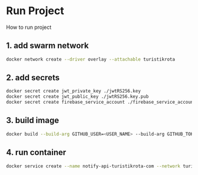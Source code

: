 # Run Project

How to run project

## 1. add swarm network

```bash
docker network create --driver overlay --attachable turistikrota

```

## 2. add secrets

```bash
docker secret create jwt_private_key ./jwtRS256.key
docker secret create jwt_public_key ./jwtRS256.key.pub
docker secret create firebase_service_account ./firebase_service_account.json

```

## 3. build image

```bash
docker build --build-arg GITHUB_USER=<USER_NAME> --build-arg GITHUB_TOKEN=<ACCESS_TOKEN> -t api.turistikrota.com/notify .  
```

## 4. run container

```bash
docker service create --name notify-api-turistikrota-com --network turistikrota --secret jwt_private_key --secret jwt_public_key --secret firebase_service_account --env-file .env --publish 6017:6017 api.turistikrota.com/notify:latest
```

